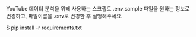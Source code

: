 YouTube 데이터 분석을 위해 사용하는 스크립트
.env.sample 파일을 원하는 정보로 변경하고, 파일이름을 .env로 변경한 후 실행해주세요.

$ pip install -r requirements.txt
